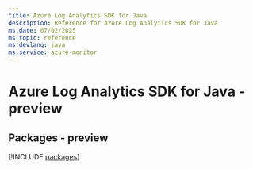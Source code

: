 ```yaml
---
title: Azure Log Analytics SDK for Java
description: Reference for Azure Log Analytics SDK for Java
ms.date: 07/02/2025
ms.topic: reference
ms.devlang: java
ms.service: azure-monitor
---
```

# Azure Log Analytics SDK for Java - preview
## Packages - preview
[!INCLUDE [packages](log-analytics-index.md)]